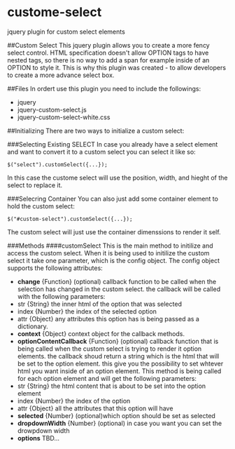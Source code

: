 custome-select
==============

jquery plugin for custom select elements

##Custom Select
This jquery plugin allows you to create a more fency select control. HTML specification doesn't allow OPTION tags to have nested tags, so there is no way to add a span for example inside of an OPTION to style it.
This is why this plugin was created - to allow developers to create a more advance select box. 

##Files
In ordert use this plugin you need to include the followings:
* jquery
* jquery-custom-select.js
* jquery-custom-select-white.css

##Initializing
There are two ways to initialize a custom select:

###Selecting Existing SELECT
In case you already have a select element and want to convert it to a custom select you can select it like so:
```
$("select").customSelect({...});
```
In this case the custome select will use the position, width, and hieght of the select to replace it. 

###Selecring Container
You can also just add some container element to hold the custom select:
```
$("#custom-select").customSelect({...});
```
The custom select will just use the container dimenssions to render it self.

###Methods
####customSelect
This is the main method to initilize and access the custom select.
When it is being used to initilize the custom select it take one parameter, which is the config object. The config object supports the following attributes:
* **change** {Function} (optional) callback function to be called when the selection has changed in the custom select. the callback will be called with the following parameters:
 * str {String} the inner html of the option that was selected
 * index {Number} the index of the selected option
 * attr {Object} any attributes this option has is being passed as a dictionary.
* **context** {Object} context object for the callback methods.
* **optionContentCallback** {Function} (optional) callback function that is being called when the custom select is trying to render it option elements. the callback shoud return a string which is the html that will be set to the option element. this give you the possibility to set whtever html you want inside of an option element. This method is being called for each option element and will get the following parameters:
 * str {String} the html content that is about to be set into the option element
 * index {Number} the index of the option
 * attr {Object} all the attributes that this option will have
* **selected** {Number} (optional)which option should be set as selected
* **dropdownWidth** {Number} (optional) in case you want you can set the drowpdown width
* **options** TBD...
